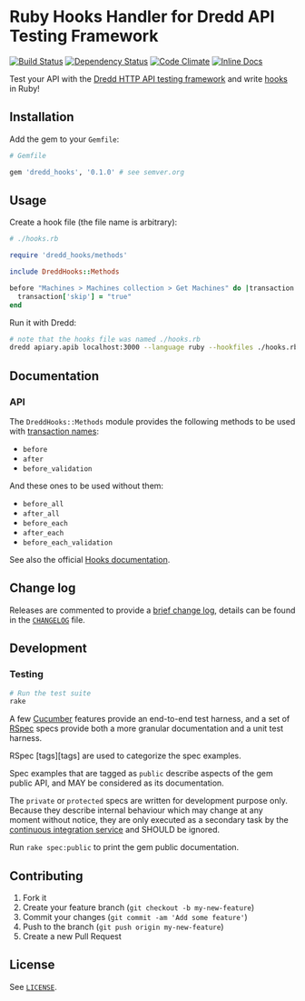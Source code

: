 Ruby Hooks Handler for Dredd API Testing Framework
==================================================

[![Build Status](https://travis-ci.org/gonzalo-bulnes/dredd-hooks-ruby.svg?branch=master)](https://travis-ci.org/gonzalo-bulnes/dredd-hooks-ruby)
[![Dependency Status](https://gemnasium.com/badges/github.com/gonzalo-bulnes/dredd-hooks-ruby.svg)](https://gemnasium.com/github.com/gonzalo-bulnes/dredd-hooks-ruby)
[![Code Climate](https://codeclimate.com/github/gonzalo-bulnes/dredd-hooks-ruby/badges/gpa.svg)](https://codeclimate.com/github/gonzalo-bulnes/dredd-hooks-ruby)
[![Inline Docs](http://inch-ci.org/github/gonzalo-bulnes/dredd-hooks-ruby.svg?branch=master)](http://inch-ci.org/github/gonzalo-bulnes/dredd-hooks-ruby)

Test your API with the [Dredd HTTP API testing framework](https://github.com/apiaryio/dredd) and write [hooks](http://dredd.readthedocs.org/en/latest/hooks/) in Ruby!

Installation
------------

Add the gem to your `Gemfile`:

```ruby
# Gemfile

gem 'dredd_hooks', '0.1.0' # see semver.org
```

Usage
-----

Create a hook file (the file name is arbitrary):

```ruby
# ./hooks.rb

require 'dredd_hooks/methods'

include DreddHooks::Methods

before "Machines > Machines collection > Get Machines" do |transaction|
  transaction['skip'] = "true"
end
```

Run it with Dredd:

```bash
# note that the hooks file was named ./hooks.rb
dredd apiary.apib localhost:3000 --language ruby --hookfiles ./hooks.rb
```

Documentation
-------------

### API

The `DreddHooks::Methods` module provides the following methods to be used with [transaction names][doc-names]:

- `before`
- `after`
- `before_validation`

And these ones to be used without them:

- `before_all`
- `after_all`
- `before_each`
- `after_each`
- `before_each_validation`

See also the official [Hooks documentation][doc-hooks].

  [doc-names]: http://dredd.readthedocs.org/en/latest/hooks/#getting-transaction-names
  [doc-hooks]: https://dredd.readthedocs.org/en/latest/hooks

Change log
----------

Releases are commented to provide a [brief change log][releases], details can be found in the [`CHANGELOG`][changelog] file.

  [releases]: https://github.com/gonzalo-bulnes/dredd-hooks-ruby/releases
  [changelog]: ./CHANGELOG.md

Development
-----------

### Testing

```bash
# Run the test suite
rake
```

A few [Cucumber][cucumber] features provide an end-to-end test harness, and a set of [RSpec][rspec] specs provide both a more granular documentation and a unit test harness.

RSpec [tags][tags] are used to categorize the spec examples.

Spec examples that are tagged as `public` describe aspects of the gem public API, and MAY be considered as its documentation.

The `private` or `protected` specs are written for development purpose only. Because they describe internal behaviour which may change at any moment without notice, they are only executed as a secondary task by the [continuous integration service][travis] and SHOULD be ignored.

Run `rake spec:public` to print the gem public documentation.

  [cucumber]: https://github.com/cucumber/cucumber-rails
  [rspec]: https://www.relishapp.com/rspec
  [travis]: https://travis-ci.org/gonzalo-bulnes/simple_token_authentication/builds

Contributing
------------

1. Fork it
1. Create your feature branch (`git checkout -b my-new-feature`)
1. Commit your changes (`git commit -am 'Add some feature'`)
1. Push to the branch (`git push origin my-new-feature`)
1. Create a new Pull Request

License
-------

See [`LICENSE`][license].

  [license]: ./LICENSE.txt

